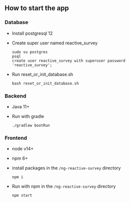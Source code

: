## How to start the app

### Database
* Install postgresql 12
* Create super user named reactive_survey
     ```
     sudo su postgres
     psql
     create user reactive_survey with superuser password 'reactive_survey';
     ```
* Run reset_or_init_database.sh

    ```
    bash reset_or_init_database.sh
    ```
  
### Backend
* Java 11+
* Run with gradle

    ```
    ./gradlew bootRun
    ```
### Frontend
* node v14+
* npm 6+
* install packages in the `/ng-reactive-survey` directory
    ```
    npm i
    ```
* Run with npm in the `/ng-reactive-survey` directory

    ```
    npm start
    ```

